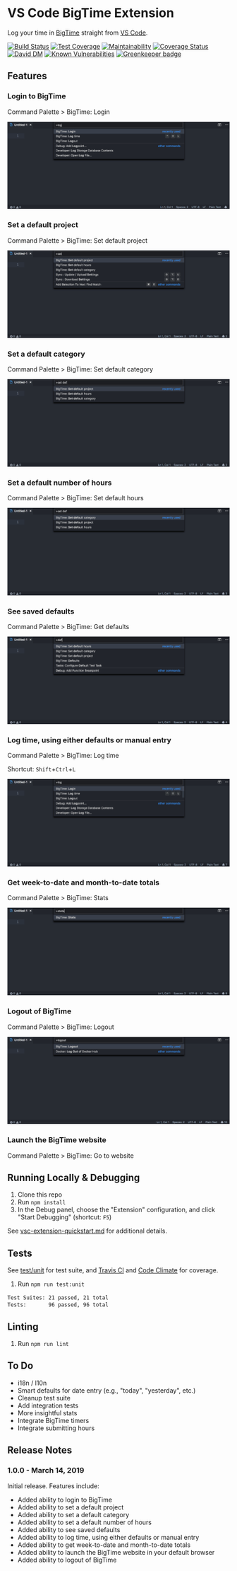 # VS Code BigTime Extension
Log your time in [BigTime](https://www.bigtime.net/) straight from [VS Code](https://code.visualstudio.com/).

[![Build Status](https://travis-ci.org/john-goldsmith/vscode-bigtime.svg?branch=develop)](https://travis-ci.org/john-goldsmith/vscode-bigtime)
[![Test Coverage](https://api.codeclimate.com/v1/badges/6ef99dba3917a1d91650/test_coverage)](https://codeclimate.com/github/john-goldsmith/vscode-bigtime/test_coverage)
[![Maintainability](https://api.codeclimate.com/v1/badges/6ef99dba3917a1d91650/maintainability)](https://codeclimate.com/github/john-goldsmith/vscode-bigtime/maintainability)
[![Coverage Status](https://coveralls.io/repos/github/john-goldsmith/vscode-bigtime/badge.svg?branch=develop)](https://coveralls.io/github/john-goldsmith/vscode-bigtime?branch=develop)
[![David DM](https://david-dm.org/john-goldsmith/vscode-bigtime.svg)](https://david-dm.org)
[![Known Vulnerabilities](https://snyk.io/test/github/john-goldsmith/vscode-bigtime/badge.svg)](https://snyk.io/test/github/john-goldsmith/vscode-bigtime) [![Greenkeeper badge](https://badges.greenkeeper.io/john-goldsmith/vscode-bigtime.svg)](https://greenkeeper.io/)

## Features

### Login to BigTime
Command Palette > BigTime: Login

![Login](images/features/login.gif)

### Set a default project
Command Palette > BigTime: Set default project

![Login](images/features/set-default-project.gif)

### Set a default category
Command Palette > BigTime: Set default category

![Login](images/features/set-default-category.gif)

### Set a default number of hours
Command Palette > BigTime: Set default hours

![Login](images/features/set-default-hours.gif)

### See saved defaults
Command Palette > BigTime: Get defaults

![Login](images/features/get-defaults.gif)

### Log time, using either defaults or manual entry
Command Palette > BigTime: Log time

Shortcut: `Shift`+`Ctrl`+`L`

![Login](images/features/log-time.gif)

### Get week-to-date and month-to-date totals
Command Palette > BigTime: Stats

![Login](images/features/stats.gif)

### Logout of BigTime
Command Palette > BigTime: Logout

![Login](images/features/logout.gif)

### Launch the BigTime website
Command Palette > BigTime: Go to website

## Running Locally & Debugging

1. Clone this repo
1. Run `npm install`
1. In the Debug panel, choose the "Extension" configuration, and click "Start Debugging" (shortcut: `F5`)

See [vsc-extension-quickstart.md](./vsc-extension-quickstart.md) for additional details.

## Tests
See [test/unit](./test/unit) for test suite, and [Travis CI](https://travis-ci.org/john-goldsmith/vscode-bigtime) and [Code Climate](https://codeclimate.com/github/john-goldsmith/vscode-bigtime) for coverage.

1. Run `npm run test:unit`

```
Test Suites: 21 passed, 21 total
Tests:       96 passed, 96 total
```

## Linting

1. Run `npm run lint`

## To Do

* i18n / l10n
* Smart defaults for date entry (e.g., "today", "yesterday", etc.)
* Cleanup test suite
* Add integration tests
* More insightful stats
* Integrate BigTime timers
* Integrate submitting hours

## Release Notes

### 1.0.0 - March 14, 2019

Initial release. Features include:

* Added ability to login to BigTime
* Added ability to set a default project
* Added ability to set a default category
* Added ability to set a default number of hours
* Added ability to see saved defaults
* Added ability to log time, using either defaults or manual entry
* Added ability to get week-to-date and month-to-date totals
* Added ability to launch the BigTime website in your default browser
* Added ability to logout of BigTime
